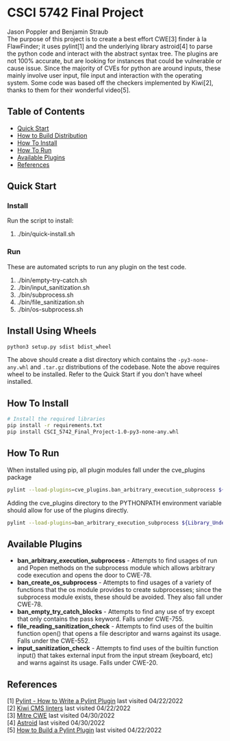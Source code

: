 # CSCI 5742 Final Project
Jason Poppler and Benjamin Straub  
The purpose of this project is to create a best effort CWE[3] finder à la FlawFinder; it uses pylint[1] and the underlying
library astroid[4] to parse the python code and interact with the abstract syntax tree. The plugins are not 100% accurate,
but are looking for instances that could be vulnerable or cause issue. Since the majority of CVEs for python are around
inputs, these mainly involve user input, file input and interaction with the operating system. Some code was based off
the checkers implemented by Kiwi[2], thanks to them for their wonderful video[5].

## Table of Contents
- [Quick Start](#Quick-Start)
- [How to Build Distribution](#How-to-Build-Distribution)
- [How To Install](#How-To-Install)
- [How To Run](#How-To-Run)
- [Available Plugins](#Available-Plugins)
- [References](#References)

## Quick Start ##
### Install ###
Run the script to install:
  1. ./bin/quick-install.sh

### Run ###
These are automated scripts to run any plugin on the test code.
  1. ./bin/empty-try-catch.sh
  1. ./bin/input_sanitization.sh
  1. ./bin/subprocess.sh
  1. ./bin/file_sanitization.sh
  1. ./bin/os-subprocess.sh

## Install Using Wheels ##
```bash
python3 setup.py sdist bdist_wheel
```
The above should create a dist directory which contains the `-py3-none-any.whl` and `.tar.gz` distributions of the
codebase. Note the above requires wheel to be installed.  Refer to the Quick Start if you don't have wheel installed.

## How To Install
```bash
# Install the required libraries 
pip install -r requirements.txt
pip install CSCI_5742_Final_Project-1.0-py3-none-any.whl
```

## How To Run
When installed using pip, all plugin modules fall under the cve_plugins package
```bash
pylint --load-plugins=cve_plugins.ban_arbitrary_execution_subprocess ${Library_Under_Test}
```

Adding the cve_plugins directory to the PYTHONPATH environment variable should allow for use of the plugins
directly.
```bash
pylint --load-plugins=ban_arbitrary_execution_subprocess ${Library_Under_Test}
```

## Available Plugins
* **ban_arbitrary_execution_subprocess** - Attempts to find usages of run and Popen methods on the subprocess module which 
allows arbitrary code execution and opens the door to CWE-78.
* **ban_create_os_subprocess** - Attempts to find usages of a variety of functions that the os module provides to create
subprocesses; since the subprocess module exists, these should be avoided. They also fall under CWE-78.
* **ban_empty_try_catch_blocks** - Attempts to find any use of try except that only contains the pass keyword. Falls under
CWE-755.
* **file_reading_sanitization_check** - Attempts to find uses of the builtin function open() that opens a file descriptor
and warns against its usage. Falls under the CWE-552.
* **input_sanitization_check** - Attempts to find uses of the builtin function input() that takes external input from the
input stream (keyboard, etc) and warns against its usage. Falls under CWE-20.

## References
[1] [Pylint - How to Write a Pylint Plugin](https://pylint.pycqa.org/en/latest/how_tos/plugins.html) last visited 04/22/2022  
[2] [Kiwi CMS linters](https://github.com/kiwitcms/Kiwi/tree/master/kiwi_lint) last visited 04/22/2022  
[3] [Mitre CWE](https://cwe.mitre.org) last visited 04/30/2022    
[4] [Astroid](https://pylint.pycqa.org/projects/astroid/en/latest/) last visited 04/30/2022    
[5] [How to Build a Pylint Plugin](https://www.youtube.com/watch?v=mT0SeMD9rpY) last visited 04/22/2022  

